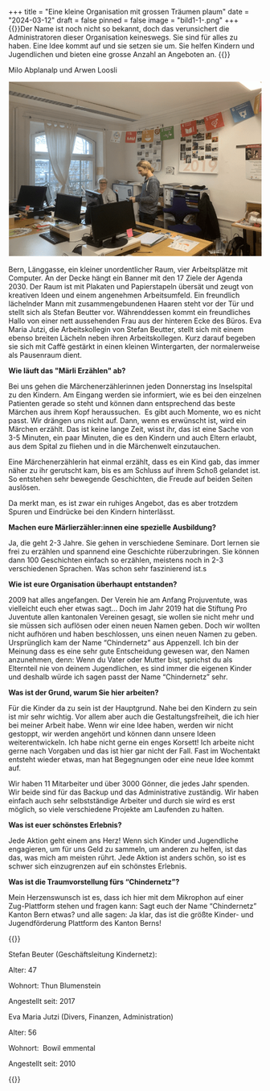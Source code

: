 +++
title = "Eine kleine Organisation mit grossen Träumen plaum"
date = "2024-03-12"
draft = false
pinned = false
image = "bild1-1-.png"
+++
{{<lead>}}Der Name ist noch nicht so bekannt, doch das verunsichert die Administratoren dieser Organisation keineswegs. Sie sind für alles zu haben. Eine Idee kommt auf und sie setzen sie um. Sie helfen Kindern und Jugendlichen und bieten eine grosse Anzahl an Angeboten an. {{</lead>}}

<!--StartFragment-->

Milo Abplanalp und Arwen Loosli

<!--EndFragment-->

![Der Mittelpunkt der Organisation (Bild: Arwen Loosli)](bild1-1-.png "Der Mittelpunkt der Organisation (Bild: Arwen Loosli)")

<!--StartFragment-->

Bern, Länggasse, ein kleiner unordentlicher Raum, vier Arbeitsplätze mit Computer. An der Decke hängt ein Banner mit den 17 Ziele der Agenda 2030. Der Raum ist mit Plakaten und Papierstapeln übersät und zeugt von kreativen Ideen und einem angenehmen Arbeitsumfeld. Ein freundlich lächelnder Mann mit zusammengebundenen Haaren steht vor der Tür und stellt sich als Stefan Beutter vor. Währenddessen kommt ein freundliches Hallo von einer nett aussehenden Frau aus der hinteren Ecke des Büros. Eva Maria Jutzi, die Arbeitskollegin von Stefan Beutter, stellt sich mit einem ebenso breiten Lächeln neben ihren Arbeitskollegen. Kurz darauf begeben sie sich mit Caffè gestärkt in einen kleinen Wintergarten, der normalerweise als Pausenraum dient.

**Wie läuft das "Märli Erzählen" ab?**

Bei uns gehen die Märchenerzählerinnen jeden Donnerstag ins Inselspital zu den Kindern. Am Eingang werden sie informiert, wie es bei den einzelnen Patienten gerade so steht und können dann entsprechend das beste Märchen aus ihrem Kopf heraussuchen.  Es gibt auch Momente, wo es nicht passt. Wir drängen uns nicht auf. Dann, wenn es erwünscht ist, wird ein Märchen erzählt. Das ist keine lange Zeit, wisst ihr, das ist eine Sache von 3-5 Minuten, ein paar Minuten, die es den Kindern und auch Eltern erlaubt, aus dem Spital zu fliehen und in die Märchenwelt einzutauchen. 

Eine Märchenerzählerin hat einmal erzählt, dass es ein Kind gab, das immer näher zu ihr gerutscht kam, bis es am Schluss auf ihrem Schoß gelandet ist. So entstehen sehr bewegende Geschichten, die Freude auf beiden Seiten auslösen.

Da merkt man, es ist zwar ein ruhiges Angebot, das es aber trotzdem Spuren und Eindrücke bei den Kindern hinterlässt. 

**Machen eure Märlierzähler:innen eine spezielle Ausbildung?**

Ja, die geht 2-3 Jahre. Sie gehen in verschiedene Seminare. Dort lernen sie frei zu erzählen und spannend eine Geschichte rüberzubringen. Sie können dann 100 Geschichten einfach so erzählen, meistens noch in 2-3 verschiedenen Sprachen. Was schon sehr faszinierend ist.s

**Wie ist eure Organisation überhaupt entstanden?**

2009 hat alles angefangen. Der Verein hie am Anfang Projuventute, was vielleicht euch eher etwas sagt… Doch im Jahr 2019 hat die Stiftung Pro Juventute allen kantonalen Vereinen gesagt, sie wollen sie nicht mehr und sie müssen sich auflösen oder einen neuen Namen geben. Doch wir wollten nicht aufhören und haben beschlossen, uns einen neuen Namen zu geben. Ursprünglich kam der Name “Chindernetz” aus Appenzell. Ich bin der Meinung dass es eine sehr gute Entscheidung gewesen war, den Namen anzunehmen, denn: Wenn du Vater oder Mutter bist, sprichst du als Elternteil nie von deinem Jugendlichen, es sind immer die eigenen Kinder und deshalb würde ich sagen passt der Name “Chindernetz” sehr. 

**Was ist der Grund, warum Sie hier arbeiten?**

Für die Kinder da zu sein ist der Hauptgrund. Nahe bei den Kindern zu sein ist mir sehr wichtig. Vor allem aber auch die Gestaltungsfreiheit, die ich hier bei meiner Arbeit habe. Wenn wir eine Idee haben, werden wir nicht gestoppt, wir werden angehört und können dann unsere Ideen weiterentwickeln. Ich habe nicht gerne ein enges Korsett! Ich arbeite nicht gerne nach Vorgaben und das ist hier gar nicht der Fall. Fast im Wochentakt entsteht wieder etwas, man hat Begegnungen oder eine neue Idee kommt auf. 

Wir haben 11 Mitarbeiter und über 3000 Gönner, die jedes Jahr spenden. Wir beide sind für das Backup und das Administrative zuständig. Wir haben einfach auch sehr selbstständige Arbeiter und durch sie wird es erst möglich, so viele verschiedene Projekte am Laufenden zu halten.

**Was ist euer schönstes Erlebnis?**

Jede Aktion geht einem ans Herz! Wenn sich Kinder und Jugendliche engagieren, um für uns Geld zu sammeln, um anderen zu helfen, ist das das, was mich am meisten rührt. Jede Aktion ist anders schön, so ist es schwer sich einzugrenzen auf ein schönstes Erlebnis.

**Was ist die Traumvorstellung fürs “Chindernetz”?**

Mein Herzenswunsch ist es, dass ich hier mit dem Mikrophon auf einer Zug-Plattform stehen und fragen kann: Sagt euch der Name “Chindernetz” Kanton Bern etwas? und alle sagen: Ja klar, das ist die größte Kinder- und Jugendförderung Plattform des Kanton Berns!



{{<Box>}}

<!--StartFragment-->

Stefan Beuter (Geschäftsleitung Kindernetz):

Alter: 47

Wohnort: Thun Blumenstein

Angestellt seit: 2017

Eva Maria Jutzi (Divers, Finanzen, Administration)

Alter: 56

Wohnort:  Bowil emmental

Angestellt seit: 2010

{{</Box>}}